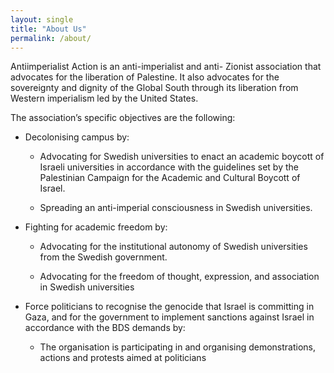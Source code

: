 ```yaml
---
layout: single
title: "About Us"
permalink: /about/
---
```


Antiimperialist Action is an anti-imperialist and anti-
Zionist association that advocates for the liberation of
Palestine. It also advocates for the sovereignty and dignity
of the Global South through its liberation from Western
imperialism led by the United States.


The association’s specific objectives are the following:

-  Decolonising campus by:

    - Advocating for Swedish universities to enact an academic boycott of Israeli universities in accordance with the guidelines set by the Palestinian Campaign for the Academic and Cultural Boycott of Israel.

    - Spreading an anti-imperial consciousness in Swedish universities.

-  Fighting for academic freedom by:

    - Advocating for the institutional autonomy of Swedish universities from the Swedish government.

    - Advocating for the freedom of thought, expression, and association in Swedish universities

- Force politicians to recognise the genocide that Israel is committing in Gaza, and for the government to implement sanctions against Israel in accordance with the BDS demands by:

    - The organisation is participating in and organising demonstrations, actions and protests aimed at politicians 